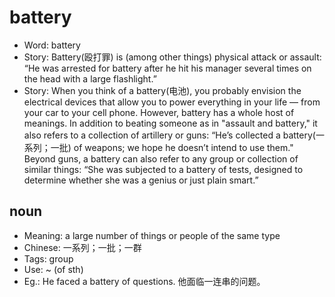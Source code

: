 # battery

- Word: battery
- Story: Battery(殴打罪) is (among other things) physical attack or assault: “He was arrested for battery after he hit his manager several times on the head with a large flashlight.”
- Story: When you think of a battery(电池), you probably envision the electrical devices that allow you to power everything in your life — from your car to your cell phone. However, battery has a whole host of meanings. In addition to beating someone as in "assault and battery," it also refers to a collection of artillery or guns: “He’s collected a battery(一系列；一批) of weapons; we hope he doesn’t intend to use them." Beyond guns, a battery can also refer to any group or collection of similar things: “She was subjected to a battery of tests, designed to determine whether she was a genius or just plain smart.”

## noun

- Meaning: a large number of things or people of the same type
- Chinese: 一系列；一批；一群
- Tags: group
- Use: ~ (of sth)
- Eg.: He faced a battery of questions. 他面临一连串的问题。

